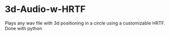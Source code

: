 # 3d-Audio-w-HRTF
Plays any wav file with 3d positioning in a circle using a customizable HRTF. Done with python

